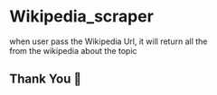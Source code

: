 # Wikipedia_scraper

<p> when user pass the Wikipedia Url, it will return all the <br>
from the wikipedia about the topic</p>
<h2>Thank You 🚩 </h2>